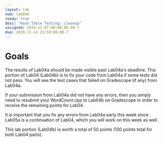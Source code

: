 ```yaml
---
layout: lab
num: lab04b
ready: true
desc: "Hash Table Testing: cleanup"
assigned: 2019-11-07 08:00:00.00-7
due: 2019-11-14 23:59:00.00-7
---
```


# Goals

The results of Lab04a should be made visible past Lab04a's deadline. This portion of Lab04 (Lab04b) is to fix your code from Lab04a if some tests did not pass. You will see the test cases that failed on Gradescope (if any) from Lab04a.

If your submission from Lab04a did not have any errors, then you simply need to resubmit your WordCount.cpp to Lab04b on Gradescope in order to receive the remaining points for Lab04.

It is important that you fix any errors from Lab04a early this week since Lab05a is a continuation of Lab04, which you will work on this week as well.

This lab portion (Lab04b) is worth a total of 50 points (100 points total for both Lab04 parts).

